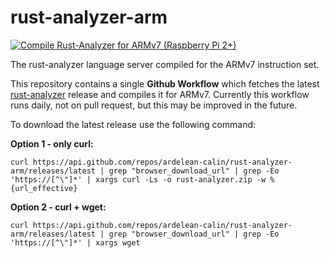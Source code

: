 # rust-analyzer-arm
[![Compile Rust-Analyzer for ARMv7 (Raspberry Pi 2+)](https://github.com/Ardelean-Calin/rust-analyzer-arm/actions/workflows/rust-analyzer-compile.yml/badge.svg?branch=main)](https://github.com/Ardelean-Calin/rust-analyzer-arm/actions/workflows/rust-analyzer-compile.yml)

The rust-analyzer language server compiled for the ARMv7 instruction set.

This repository contains a single **Github Workflow** which fetches the latest [rust-analyzer](https://github.com/rust-analyzer/rust-analyzer) release and compiles it for ARMv7.
Currently this workflow runs daily, not on pull request, but this may be improved in the future.

To download the latest release use the following command:

**Option 1 - only curl:**

`curl https://api.github.com/repos/ardelean-calin/rust-analyzer-arm/releases/latest | grep "browser_download_url" | grep -Eo 'https://[^\"]*' | xargs curl -Ls -o rust-analyzer.zip -w %{url_effective}`

**Option 2 - curl + wget:**

`curl https://api.github.com/repos/ardelean-calin/rust-analyzer-arm/releases/latest | grep "browser_download_url" | grep -Eo 'https://[^\"]*' | xargs wget`
